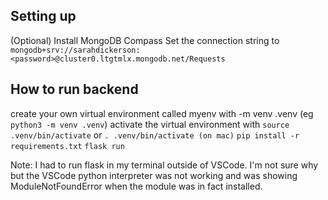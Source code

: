 ## Setting up

(Optional)
Install MongoDB Compass
Set the connection string to `mongodb+srv://sarahdickerson:<password>@cluster0.ltgtmlx.mongodb.net/Requests`

## How to run backend

create your own virtual environment called myenv with <pythonversion> -m venv .venv (eg `python3 -m venv .venv`)
activate the virtual environment with `source .venv/bin/activate` or `. .venv/bin/activate (on mac)`
`pip install -r requirements.txt`
`flask run`

Note: I had to run flask in my terminal outside of VSCode. I'm not sure why but the VSCode python interpreter was not working and was showing ModuleNotFoundError when the module was in fact installed.
